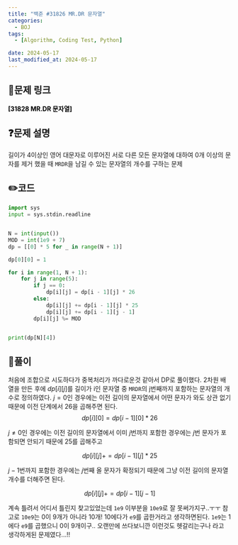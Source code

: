 ```yaml
---
title: "백준 #31826 MR.DR 문자열"
categories:
  - BOJ
tags:
  - [Algorithm, Coding Test, Python]

date: 2024-05-17
last_modified_at: 2024-05-17
---
```


## :link:문제 링크

<a href="https://www.acmicpc.net/problem/31828" style="text-decoration:none; color:black; font-weight:bold" target="_blank">[31828 MR.DR 문자열]</a>

## :question:문제 설명

길이가 4이상인 영어 대문자로 이루어진 서로 다른 모든 문자열에 대하여 0개 이상의 문자를 제거 했을 때 `MRDR`을 남길 수 있는 문자열의 개수를 구하는 문제

## :pencil2:코드

```python
import sys
input = sys.stdin.readline


N = int(input())
MOD = int(1e9 + 7)
dp = [[0] * 5 for _ in range(N + 1)]

dp[0][0] = 1

for i in range(1, N + 1):
    for j in range(5):
        if j == 0:
            dp[i][j] = dp[i - 1][j] * 26
        else:
            dp[i][j] += dp[i - 1][j] * 25
            dp[i][j] += dp[i - 1][j - 1]
        dp[i][j] %= MOD


print(dp[N][4])
```

## :memo:풀이

처음에 조합으로 시도하다가 중복처리가 까다로운것 같아서 DP로 풀이했다.
2차원 배열을 만든 후에 $dp[i][j]$를 길이가 i인 문자열 중 `MRDR`의 j번째까지 포함하는 문자열의 개수로 정의하였다.
$j=0$인 경우에는 이전 길이의 문자열에서 어떤 문자가 와도 상관 없기 때문에 이전 단계에서 26을 곱해주면 된다.
$$dp[i][0]=dp[i-1][0]*26$$

$j\neq0$인 경우에는 이전 길이의 문자열에서 이미 $j$번까지 포함한 경우에는 $j$번 문자가 포함되면 안되기 때문에 25를 곱해주고

$$dp[i][j] += dp[i - 1][j] * 25$$

$j-1$번까지 포함한 경우에는 $j$번째 올 문자가 확정되기 때문에 그냥 이전 길이의 문자열 개수를 더해주면 된다.

$$dp[i][j] += dp[i - 1][j - 1]$$

계속 틀려서 어디서 틀린지 찾고있었는데 `1e9` 이부분을 `10e9`로 잘 못써가지구..ㅜㅜ 참고로 `10e9`는 0이 9개가 아니라 10개!
10에다가 `e9`를 곱한거라고 생각하면된다. `1e9`는 1에다 `e9`를 곱했으니 0이 9개이구..
오랜만에 쓰다보니깐 이런것도 헷갈리는구나 라고 생각하게된 문제였다...!!
